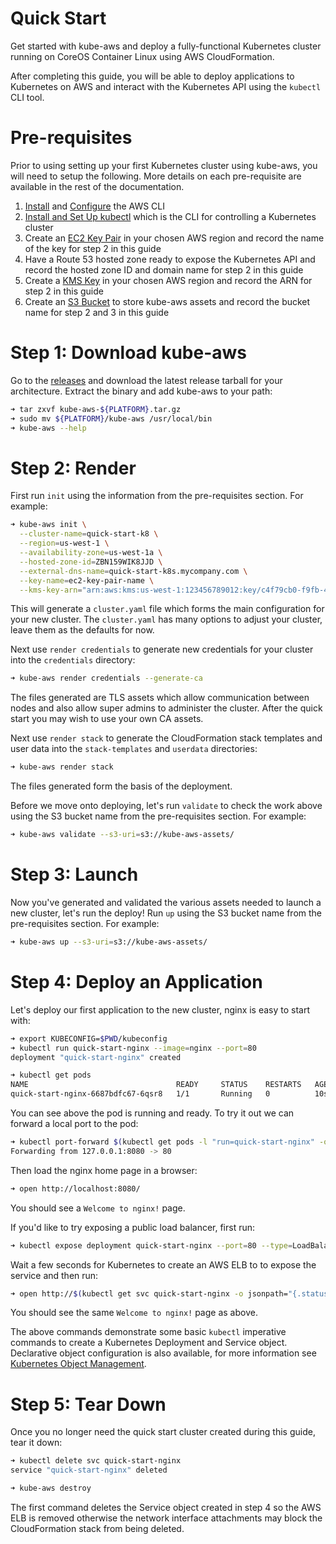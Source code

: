 # Quick Start

Get started with kube-aws and deploy a fully-functional Kubernetes cluster running on CoreOS Container Linux using AWS CloudFormation.

After completing this guide, you will be able to deploy applications to Kubernetes on AWS and interact with the Kubernetes API using the `kubectl` CLI tool.

# Pre-requisites

Prior to using setting up your first Kubernetes cluster using kube-aws, you will need to setup the following. More details on each pre-requisite are available in the rest of the documentation.

1. [Install](http://docs.aws.amazon.com/cli/latest/userguide/installing.html) and [Configure](http://docs.aws.amazon.com/cli/latest/userguide/cli-chap-getting-started.html) the AWS CLI
1. [Install and Set Up kubectl](https://kubernetes.io/docs/tasks/tools/install-kubectl/) which is the CLI for controlling a Kubernetes cluster
1. Create an [EC2 Key Pair](http://docs.aws.amazon.com/AWSEC2/latest/UserGuide/ec2-key-pairs.html) in your chosen AWS region and record the name of the key for step 2 in this guide
1. Have a Route 53 hosted zone ready to expose the Kubernetes API and record the hosted zone ID and domain name for step 2 in this guide
1. Create a [KMS Key](http://docs.aws.amazon.com/kms/latest/developerguide/create-keys.html) in your chosen AWS region and record the ARN for step 2 in this guide
1. Create an [S3 Bucket](http://docs.aws.amazon.com/AmazonS3/latest/gsg/CreatingABucket.html) to store kube-aws assets and record the bucket name for step 2 and 3 in this guide

# Step 1: Download kube-aws

Go to the [releases](https://github.com/kubernetes-incubator/kube-aws/releases) and download the latest release tarball for your architecture. Extract the binary and add kube-aws to your path:

```bash
➜ tar zxvf kube-aws-${PLATFORM}.tar.gz
➜ sudo mv ${PLATFORM}/kube-aws /usr/local/bin
➜ kube-aws --help
```

# Step 2: Render

First run `init` using the information from the pre-requisites section. For example:

```bash
➜ kube-aws init \
  --cluster-name=quick-start-k8 \
  --region=us-west-1 \
  --availability-zone=us-west-1a \
  --hosted-zone-id=ZBN159WIK8JJD \
  --external-dns-name=quick-start-k8s.mycompany.com \
  --key-name=ec2-key-pair-name \
  --kms-key-arn="arn:aws:kms:us-west-1:123456789012:key/c4f79cb0-f9fb-434a-ac3c-47c5697d51e6"
```

This will generate a `cluster.yaml` file which forms the main configuration for your new cluster. The `cluster.yaml` has many options to adjust your cluster, leave them as the defaults for now.

Next use `render credentials` to generate new credentials for your cluster into the `credentials` directory:

```bash
➜ kube-aws render credentials --generate-ca
```

The files generated are TLS assets which allow communication between nodes and also allow super admins to administer the cluster. After the quick start you may wish to use your own CA assets.

Next use `render stack` to generate the CloudFormation stack templates and user data into the `stack-templates` and `userdata` directories:

```bash
➜ kube-aws render stack
```

The files generated form the basis of the deployment.

Before we move onto deploying, let's run `validate` to check the work above using the S3 bucket name from the pre-requisites section. For example:

```bash
➜ kube-aws validate --s3-uri=s3://kube-aws-assets/
```

# Step 3: Launch

Now you've generated and validated the various assets needed to launch a new cluster, let's run the deploy! Run `up` using the S3 bucket name from the pre-requisites section. For example:

```bash
➜ kube-aws up --s3-uri=s3://kube-aws-assets/
```

# Step 4: Deploy an Application

Let's deploy our first application to the new cluster, nginx is easy to start with:

```bash
➜ export KUBECONFIG=$PWD/kubeconfig
➜ kubectl run quick-start-nginx --image=nginx --port=80
deployment "quick-start-nginx" created

➜ kubectl get pods
NAME                                 READY     STATUS    RESTARTS   AGE
quick-start-nginx-6687bdfc67-6qsr8   1/1       Running   0          10s
```

You can see above the pod is running and ready. To try it out we can forward a local port to the pod:

```bash
➜ kubectl port-forward $(kubectl get pods -l "run=quick-start-nginx" -o jsonpath="{.items[0].metadata.name}") 8080:80  
Forwarding from 127.0.0.1:8080 -> 80
```

Then load the nginx home page in a browser:

```bash
➜ open http://localhost:8080/
```

You should see a `Welcome to nginx!` page.

If you'd like to try exposing a public load balancer, first run:

```bash
➜ kubectl expose deployment quick-start-nginx --port=80 --type=LoadBalancer
```

Wait a few seconds for Kubernetes to create an AWS ELB to to expose the service and then run:

```bash
➜ open http://$(kubectl get svc quick-start-nginx -o jsonpath="{.status.loadBalancer.ingress[0].hostname}")
```

You should see the same `Welcome to nginx!` page as above.

The above commands demonstrate some basic `kubectl` imperative commands to create a Kubernetes Deployment and Service object. Declarative object configuration is also available, for more information see [Kubernetes Object Management](https://kubernetes.io/docs/tutorials/object-management-kubectl/object-management/).

# Step 5: Tear Down

Once you no longer need the quick start cluster created during this guide, tear it down:

```bash
➜ kubectl delete svc quick-start-nginx
service "quick-start-nginx" deleted

➜ kube-aws destroy
```

The first command deletes the Service object created in step 4 so the AWS ELB is removed otherwise the network interface attachments may block the CloudFormation stack from being deleted.